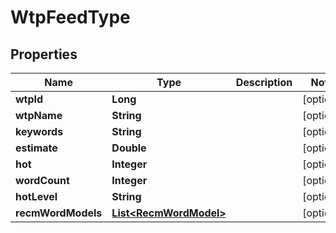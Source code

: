 

# WtpFeedType


## Properties

Name | Type | Description | Notes
------------ | ------------- | ------------- | -------------
**wtpId** | **Long** |  |  [optional]
**wtpName** | **String** |  |  [optional]
**keywords** | **String** |  |  [optional]
**estimate** | **Double** |  |  [optional]
**hot** | **Integer** |  |  [optional]
**wordCount** | **Integer** |  |  [optional]
**hotLevel** | **String** |  |  [optional]
**recmWordModels** | [**List&lt;RecmWordModel&gt;**](RecmWordModel.md) |  |  [optional]




